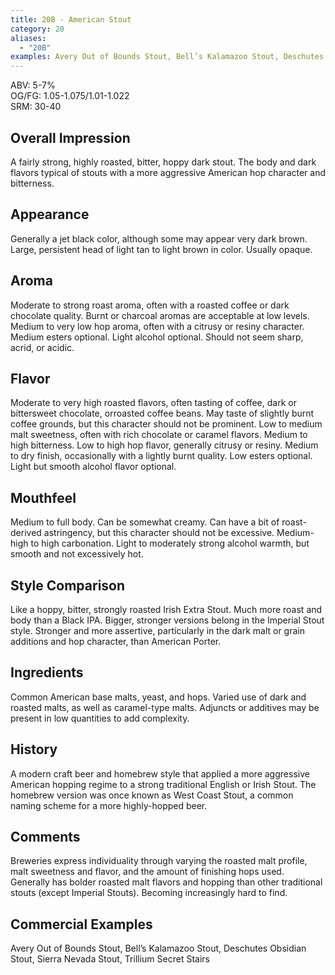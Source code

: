 ```yaml
---
title: 20B - American Stout
category: 20
aliases: 
  - "20B"
examples: Avery Out of Bounds Stout, Bell’s Kalamazoo Stout, Deschutes Obsidian Stout, Sierra Nevada Stout, Trillium Secret Stairs
---
```


ABV: 5-7%  
OG/FG: 1.05-1.075/1.01-1.022  
SRM: 30-40  

## Overall Impression
A fairly strong, highly roasted, bitter, hoppy dark stout. The body and dark flavors typical of stouts with a more aggressive American hop character and bitterness.

## Appearance
Generally a jet black color, although some may appear very dark brown. Large, persistent head of light tan to light brown in color. Usually opaque.

## Aroma
Moderate to strong roast aroma, often with a roasted coffee or dark chocolate quality. Burnt or charcoal aromas are acceptable at low levels. Medium to very low hop aroma, often with a citrusy or resiny character. Medium esters optional. Light alcohol optional. Should not seem sharp, acrid, or acidic.

## Flavor
Moderate to very high roasted flavors, often tasting of coffee, dark or bittersweet chocolate, orroasted coffee beans. May taste of slightly burnt coffee grounds, but this character should not be prominent. Low to medium malt sweetness, often with rich chocolate or caramel flavors. Medium to high bitterness. Low to high hop flavor, generally citrusy or resiny. Medium to dry finish, occasionally with a lightly burnt quality. Low esters optional. Light but smooth alcohol flavor optional.

## Mouthfeel
Medium to full body. Can be somewhat creamy. Can have a bit of roast-derived astringency, but this character should not be excessive. Medium-high to high carbonation. Light to moderately strong alcohol warmth, but smooth and not excessively hot.

## Style Comparison
Like a hoppy, bitter, strongly roasted Irish Extra Stout. Much more roast and body than a Black IPA. Bigger, stronger versions belong in the Imperial Stout style. Stronger and more assertive, particularly in the dark malt or grain additions and hop character, than American Porter.

## Ingredients
Common American base malts, yeast, and hops. Varied use of dark and roasted malts, as well as caramel-type malts. Adjuncts or additives may be present in low quantities to add complexity.

## History
A modern craft beer and homebrew style that applied a more aggressive American hopping regime to a strong traditional English or Irish Stout. The homebrew version was once known as West Coast Stout, a common naming scheme for a more highly-hopped beer.

## Comments
Breweries express individuality through varying the roasted malt profile, malt sweetness and flavor, and the amount of finishing hops used. Generally has bolder roasted malt flavors and hopping than other traditional stouts (except Imperial Stouts). Becoming increasingly hard to find.

## Commercial Examples
Avery Out of Bounds Stout, Bell’s Kalamazoo Stout, Deschutes Obsidian Stout, Sierra Nevada Stout, Trillium Secret Stairs
